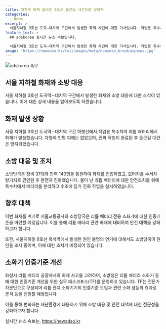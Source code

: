 ```yaml
---
title: 대치역 화재 놀라운 3호선 출근길 사건으로 알려져
categories:
  - News
excerpt: >
  서울지하철 3호선 도곡∼대치역 구간에서 발생한 화재 사건에 대한 기사입니다. 작업용 특수차의 리튬 배터리에서 발화가 일어나 출근길 대란을 막았으며, 인명 피해는 없었습니다. 이에 소방당국은 리튬 배터리에 대한 소화기 인증기준을 개선 중이며, 사고 원인과 피해 규모를 조사 중입니다. 또한, 서울지하철 9호선 흑석역에서도 원인을 알 수 없는 연기가 발생해 시민들의 불편을 끼쳤으며, 소방당국은 해당 사건에 대해 조사 중입니다. TF는 소화기 인증기준을 개선하고 리튬 전지 소화기기의 도입을 검토 중입니다. (종합 150자)
feature_text: >
  ## adskorea 실시간 뉴스 속보입니다.

  서울지하철 3호선 도곡∼대치역 구간에서 발생한 화재 사건에 대한 기사입니다. 작업용 특수차의 리튬 배터리에서 발화가 일어나 출근길 대란을 막았으며, 인명 피해는 없었습니다. 이에 소방당국은 리튬 배터리에 대한 소화기 인증기준을 개선 중이며, 사고 원인과 피해 규모를 조사 중입니다. 또한, 서울지하철 9호선 흑석역에서도 원인을 알 수 없는 연기가 발생해 시민들의 불편을 끼쳤으며, 소방당국은 해당 사건에 대해 조사 중입니다. TF는 소화기 인증기준을 개선하고 리튬 전지 소화기기의 도입을 검토 중입니다. (종합 150자)
image: 'https://newsdao.kr/res/images/meta/newsdao_breakingnews.jpg'
---
```


<p><img src="https://newsdao.kr/res/images/meta/newsdao_breakingnews.jpg" alt="adskorea 속보" /></p>

<h2 data-ke-size="size26">서울 지하철 화재와 소방 대응</h2>

<p data-ke-size="size16">서울 지하철 3호선 도곡역∼대치역 구간에서 발생한 화재와 소방 대응에 대한 소식이 있습니다. 이에 대한 상세 내용을 알아보도록 하겠습니다.</p>

<h2 data-ke-size="size24">화재 발생 상황</h2>

<p data-ke-size="size16">서울 지하철 3호선 도곡역∼대치역 구간 하행선에서 작업용 특수차의 리튬 배터리에서 화재가 발생했습니다. 다행히 인명 피해는 없었으며, 진화 작업이 완료된 후 출근길 대란은 방지되었습니다.</p>

<h2 data-ke-size="size24">소방 대응 및 조치</h2>

<p data-ke-size="size16">소방당국은 장비 37대와 인력 140명을 동원하여 화재를 진압하였고, 모터카를 수서차량기지로 견인한 후 완전히 진화했습니다. 불이 난 리튬 배터리에 대한 안전조치를 위해 특수차에서 배터리를 분리하고 수조에 담가 진화 작업을 실시하였습니다.</p>

<h2 data-ke-size="size24">향후 대책</h2>

<p data-ke-size="size16">이번 화재를 계기로 서울교통공사와 소방당국은 리튬 배터리 전용 소화기에 대한 인증기준을 마련할 예정입니다. 이를 통해 리튬 배터리 관련 화재에 대비하여 안전 대책을 강화하고자 합니다.</p>

<p data-ke-size="size16">또한, 서울지하철 9호선 흑석역에서 발생한 원인 불명의 연기에 대해서도 소방당국이 원인을 조사 중이며, 이에 대한 조치가 예정되어 있습니다.</p>

<h2 data-ke-size="size24">소화기 인증기준 개선</h2>

<p data-ke-size="size16">화성시 리튬 배터리 공장에서의 화재 사고를 고려하여, 소방청은 리튬 배터리 소화기 등에 대한 인증기준 개선을 위한 실무 태스크포스(TF)를 운영하고 있습니다. TF는 전문가 자문단으로 구성되어 리튬 전지 소화기기의 인증기준 도입과 관련 소화 성능의 효과성 분석 등을 진행할 예정입니다.</p>

<p data-ke-size="size16">이를 통해 변화하는 재난환경에 대응하기 위해 소방 대응 및 안전 대책에 대한 전문성을 강화하고자 합니다.</p>
실시간 뉴스 속보는, <a href="https://newsdao.kr" rel="dofollow">https://newsdao.kr</a>


